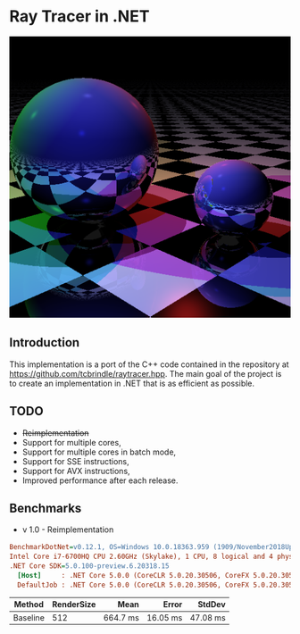 #  Ray Tracer in .NET

![compile time render](docs/output.png)

Introduction
------------

This implementation is a port of the C++ code contained in the repository at https://github.com/tcbrindle/raytracer.hpp. The main goal of the project is to create an implementation in .NET that is as efficient as possible. 

TODO
--------
- ~~Reimplementation~~
- Support for multiple cores,
- Support for multiple cores in batch mode,
- Support for SSE instructions,
- Support for AVX instructions, 
- Improved performance after each release.

Benchmarks
------------
- v 1.0 - Reimplementation

``` ini
BenchmarkDotNet=v0.12.1, OS=Windows 10.0.18363.959 (1909/November2018Update/19H2)
Intel Core i7-6700HQ CPU 2.60GHz (Skylake), 1 CPU, 8 logical and 4 physical cores
.NET Core SDK=5.0.100-preview.6.20318.15
  [Host]     : .NET Core 5.0.0 (CoreCLR 5.0.20.30506, CoreFX 5.0.20.30506), X64 RyuJIT
  DefaultJob : .NET Core 5.0.0 (CoreCLR 5.0.20.30506, CoreFX 5.0.20.30506), X64 RyuJIT
```
|   Method | RenderSize |     Mean |    Error |   StdDev |
|--------- |----------- |---------:|---------:|---------:|
| Baseline |        512 | 664.7 ms | 16.05 ms | 47.08 ms |

